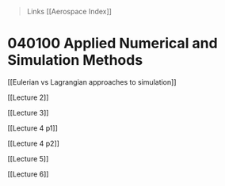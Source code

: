 > Links [[Aerospace Index]]

# 040100 Applied Numerical and Simulation Methods

[[Eulerian vs Lagrangian approaches to simulation]]

[[Lecture 2]]

[[Lecture 3]]

[[Lecture 4 p1]]

[[Lecture 4 p2]]

[[Lecture 5]]

[[Lecture 6]]

